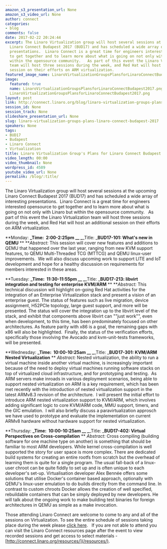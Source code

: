 ```yaml
---
amazon_s3_presentation_url: None
amazon_s3_video_url: None
author: connect
categories:
- blog
comments: false
date: 2017-02-22 20:24:44
excerpt: The Linaro Virtualization group will host several sessions at the upcoming
  Linaro Connect Budapest 2017 (BUD17) and has scheduled a wide array of interesting
  presentations.  Linaro Connect is a great time for engineers interested opensource
  to get together and to learn more about what is going on not only with Linaro but
  within the opensource community.   As part of this event the Linaro Virtualization
  team will host three sessions during the week, and Red Hat will host an additional
  session on their efforts on ARM virtualization.
featured_image_name: LinaroVirtualizationGroupsPlansforLinaroConnectBudapest2017.png
image:
  featured: true
  name: LinaroVirtualizationGroupsPlansforLinaroConnectBudapest2017.png
  LinaroVirtualizationGroupsPlansforLinaroConnectBudapest2017.png
layout: post
link: http://connect.linaro.org/blog/linaro-virtualization-groups-plans-linaro-connect-budapest-2017/
session_id: None
session_track: None
slideshare_presentation_url: None
slug: linaro-virtualization-groups-plans-linaro-connect-budapest-2017
speakers: None
tags:
- BUD17
- Budapest
- Linaro Connect
- Virtualization
title: Linaro Virtualization Group's Plans for Linaro Connect Budapest 2017
video_length: 00:00
video_thumbnail: None
wordpress_id: 4589
youtube_video_url: None
permalink: /blog/:title/
---
```


The Linaro Virtualization group will host several sessions at the upcoming Linaro Connect Budapest 2017 (BUD17) and has scheduled a wide array of interesting presentations.  Linaro Connect is a great time for engineers interested opensource to get together and to learn more about what is going on not only with Linaro but within the opensource community.   As part of this event the Linaro Virtualization team will host three sessions during the week, and Red Hat will host an additional session on their efforts on ARM virtualization.

**Monday:
**_Time:  2:00-2:25pm __
_**_Title: _**BUD17-101: What's new in QEMU**
**
**_Abstract:_ This session will cover new features and additions to QEMU that happened over the last year, ranging from new KVM support features, to QEMU Multi-Threaded TCG (MTTCG) and QEMU linux-user improvements.  We will also discuss upcoming work to support LITE and IoT development and hope for a healthy discussion on requirements for members interested in these areas.

**Tuesday:
**_Time:  11:30-11:55pm __
_**_Title: _**BUD17-213: libvirt integration and testing for enterprise KVM/ARM**
**
**_Abstract:_ This technical discussion will highlight on-going Red Hat activities for the integration of an Enterprise Virtualization stack and present a vision of an enterprise guest. The status of features such as live migration, device assignment, H52PCIe topology, large guest support, and more will be presented. The status will cover the integration up to the libvirt level of the stack, and exhibit that components above libvirt can ""just work"", even when development, to this time, has been predominately focused on other architectures. As feature parity with x86 is a goal, the remaining gaps with x86 will also be highlighted.  Finally, the status of the verification efforts, specifically those involving the Avocado and kvm-unit-tests frameworks, will be presented.

**Wednesday:
**_Time:  10:00-10:25am __
_**_Title: _**BUD17-301: KVM/ARM Nested Virtualization**
**
_Abstract:_ Nested virtualization, the ability to run a virtual machine inside another virtual machine, is increasingly important because of the need to deploy virtual machines running software stacks on top of virtualized cloud infrastructure, and for prototyping and testing.  As ARM servers make inroads in various deployment scenarios, being able to support nested virtualization on ARM is a key requirement, which has been met recently with the introduction of nested virtualization support in the latest ARMv8.3 revision of the architecture.  I will present the initial effort to introduce ARM nested virtualization support to KVM/ARM, which involves adding significant logic to core KVM/ARM code, MMU support, timers, and the GIC emulation.  I will also briefly discuss a paravirtualization approsch we have used to prototype and evaluate the implementation on current ARMv8 hardware without hardware support for nested virtualization.

**Thursday:
**_Time:  10:00-10:25am __
_**_Title: _**BUD17-402: Virtual Perspectives on Cross-compilation**
**
_Abstract:_ Cross compiling (building software for one machine type on another) is something that should be familiar to most ARM developers. While kernel cross-compilation is well supported the story for user space is more complex. There are dedicated build systems for creating an entire rootfs from scratch but the overhead of learning them is quite for a single program. The usual fall-back of a linux-user chroot can be quite fiddly to set up and is often unique to each developer's set-up. Virtualisation developer Alex Bennée offers some solutions that utilise Docker's container based approach, optionally with QEMU's linux-user emulation to do builds directly from the command line. In contrast to custom chroots Docker allows the creation of well specified, rebuildable containers that can be simply deployed by new developers. He will talk about the ongoing work to make building test binaries for foreign architectures in QEMU as simple as a make invocation.


Those attending Linaro Connect are welcome to come to any and all of the sessions on Virtualization. To see the entire schedule of sessions taking place during the week please [click here](https://eu.eventscloud.com/ehome/bud17/200391688/).   If you are not able to attend you can visit the Linaro Connect resources page after the event to view recorded sessions and get access to select materials - [http://connect.linaro.org/resources/](/resources/).